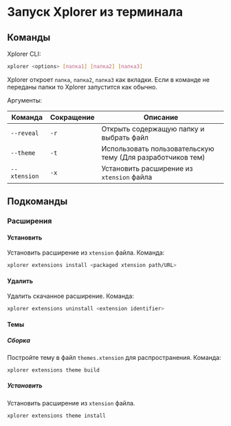 # Запуск Xplorer из терминала

## Команды

Xplorer CLI:

```bash
xplorer <options> [папка1] [папка2] [папка3]
```

Xplorer откроет `папка`, `папка2`, `папка3` как вкладки. Если в команде не переданы папки то Xplorer запустится как обычно.

Аргументы:

| Команда      | Сокращение | Описание                                                   |
| ------------ | ---------- | ---------------------------------------------------------- |
| `--reveal`   | `-r`       | Открыть содержащую папку и выбрать файл                    |
| `--theme`    | `-t`       | Использовать пользовательскую тему (Для разработчиков тем) |
| `--xtension` | `-x`       | Установить расширение из `xtension` файла                  |

## Подкоманды

### Расширения

#### Установить

Установить расширение из `xtension` файла. Команда:

```bash
xplorer extensions install <packaged xtension path/URL>
```

#### Удалить

Удалить скачанное расширение. Команда:

```bash
xplorer extensions uninstall <extension identifier>
```

#### Темы

##### Сборка

Постройте тему в файл `themes.xtension` для распространения. Команда:

```bash
xplorer extensions theme build
```

##### Установить

Установить расширение из `xtension` файла.

```
xplorer extensions theme install
```
